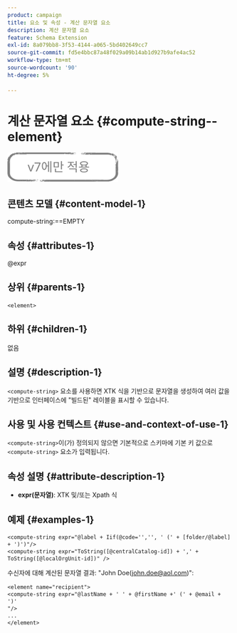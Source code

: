 ```yaml
---
product: campaign
title: 요소 및 속성 - 계산 문자열 요소
description: 계산 문자열 요소
feature: Schema Extension
exl-id: 8a079bb8-3f53-4144-a065-5bd402649cc7
source-git-commit: fd5e4bbc87a48f029a09b14ab1d927b9afe4ac52
workflow-type: tm+mt
source-wordcount: '90'
ht-degree: 5%

---
```


# 계산 문자열 요소 {#compute-string--element}

![](../../../assets/v7-only.svg)

## 콘텐츠 모델 {#content-model-1}

compute-string:==EMPTY

## 속성 {#attributes-1}

@expr

## 상위 {#parents-1}

`<element>`

## 하위 {#children-1}

없음

## 설명 {#description-1}

`<compute-string>` 요소를 사용하면 XTK 식을 기반으로 문자열을 생성하여 여러 값을 기반으로 인터페이스에 &quot;빌드된&quot; 레이블을 표시할 수 있습니다.

## 사용 및 사용 컨텍스트 {#use-and-context-of-use-1}

`<compute-string>`이(가) 정의되지 않으면 기본적으로 스키마에 기본 키 값으로 `<compute-string>` 요소가 입력됩니다.

## 속성 설명 {#attribute-description-1}

* **expr(문자열)**: XTK 및/또는 Xpath 식

## 예제 {#examples-1}

```
<compute-string expr="@label + Iif(@code='','', ' (' + [folder/@label] + ')')"/>  
<compute-string expr="ToString([@centralCatalog-id]) + ',' + ToString([@localOrgUnit-id])" />
```

수신자에 대해 계산된 문자열 결과: &quot;John Doe(john.doe@aol.com)&quot;:

```
<element name="recipient">
<compute-string expr="@lastName + ' ' + @firstName +' (' + @email + ')'
"/>
...
</element>
```
